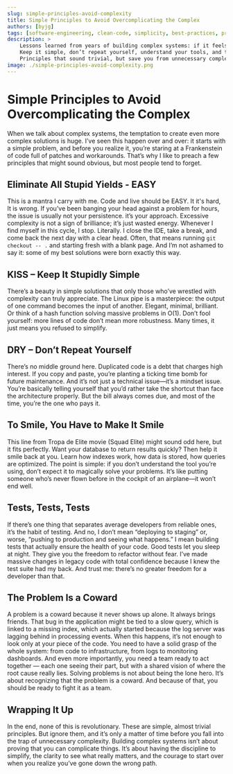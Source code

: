```yaml
---
slug: simple-principles-avoid-complexity
title: Simple Principles to Avoid Overcomplicating the Complex
authors: [byjg]
tags: [software-engineering, clean-code, simplicity, best-practices, programming, developer-mindset]
description: >
    Lessons learned from years of building complex systems: if it feels too hard, it’s probably wrong.
    Keep it simple, don’t repeat yourself, understand your tools, and test relentlessly.
    Principles that sound trivial, but save you from unnecessary complexity.
image: ./simple-principles-avoid-complexity.png
---
```


# Simple Principles to Avoid Overcomplicating the Complex

When we talk about complex systems, the temptation to create even more complex solutions is huge. I’ve seen this happen over and over:
it starts with a simple problem, and before you realize it, you’re staring at a Frankenstein of code full of patches and workarounds. 
That’s why I like to preach a few principles that might sound obvious, but most people tend to forget.

<!-- truncate -->

## Eliminate All Stupid Yields - EASY

This is a mantra I carry with me. Code and live should be EASY. It it's hard, It is wrong. If you’ve been banging your 
head against a problem for hours, the issue is usually not your persistence. it’s your approach.
Excessive complexity is not a sign of brilliance; it’s just wasted energy. Whenever I find myself in this cycle, I stop. 
Literally. I close the IDE, take a break, and come back the next day with a clear head. Often, that means running 
`git checkout -- .` and starting fresh with a blank page. And I’m not ashamed to say it: some of my best solutions were 
born exactly this way.

## KISS – Keep It Stupidly Simple

There’s a beauty in simple solutions that only those who’ve wrestled with complexity can truly appreciate. The Linux pipe 
is a masterpiece: the output of one command becomes the input of another. Elegant, minimal, brilliant. Or think of a hash 
function solving massive problems in O(1).
Don’t fool yourself: more lines of code don’t mean more robustness. Many times, it just means you refused to simplify.

## DRY – Don’t Repeat Yourself

There’s no middle ground here. Duplicated code is a debt that charges high interest. If you copy and paste, you’re planting 
a ticking time bomb for future maintenance.
And it’s not just a technical issue—it’s a mindset issue. You’re basically telling yourself that you’d rather take the 
shortcut than face the architecture properly. But the bill always comes due, and most of the time, you’re the one who pays it.

## To Smile, You Have to Make It Smile

This line from Tropa de Elite movie (Squad Elite) might sound odd here, but it fits perfectly. Want your database to 
return results quickly? Then help it smile back at you. Learn how indexes work, how data is stored, how queries are optimized.
The point is simple: if you don’t understand the tool you’re using, don’t expect it to magically solve your problems. 
It’s like putting someone who’s never flown before in the cockpit of an airplane—it won’t end well.

## Tests, Tests, Tests

If there’s one thing that separates average developers from reliable ones, it’s the habit of testing. And no, I don’t 
mean “deploying to staging” or, worse, “pushing to production and seeing what happens.” I mean building tests that 
actually ensure the health of your code.
Good tests let you sleep at night. They give you the freedom to refactor without fear. I’ve made massive changes in 
legacy code with total confidence because I knew the test suite had my back. And trust me: there’s no greater freedom 
for a developer than that.

## The Problem Is a Coward

A problem is a coward because it never shows up alone. It always brings friends. That bug in the application might be 
tied to a slow query, which is linked to a missing index, which actually started because the log server was lagging 
behind in processing events.
When this happens, it’s not enough to look only at your piece of the code. You need to have a solid grasp of the whole 
system: from code to infrastructure, from logs to monitoring dashboards. And even more importantly, you need a team 
ready to act together — each one seeing their part, but with a shared vision of where the root cause really lies.
Solving problems is not about being the lone hero. It’s about recognizing that the problem is a coward. And because of 
that, you should be ready to fight it as a team.

## Wrapping It Up

In the end, none of this is revolutionary. These are simple, almost trivial principles. But ignore them, and it’s only a 
matter of time before you fall into the trap of unnecessary complexity.
Building complex systems isn’t about proving that you can complicate things. It’s about having the discipline to simplify, 
the clarity to see what really matters, and the courage to start over when you realize you’ve gone down the wrong path.